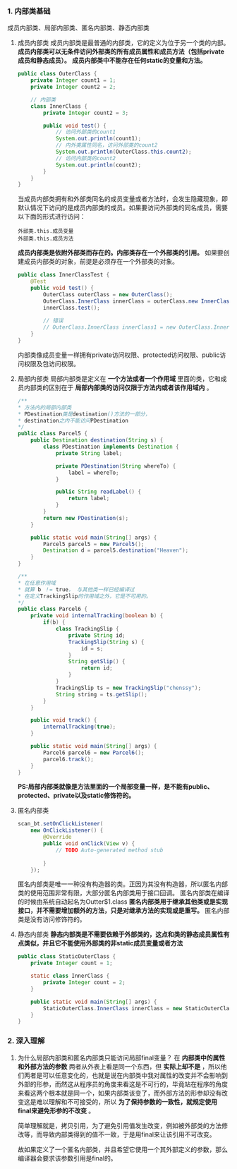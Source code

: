 ### 1. 内部类基础
成员内部类、局部内部类、匿名内部类、静态内部类
1. 成员内部类
    成员内部类是最普通的内部类，它的定义为位于另一个类的内部。
    **成员内部类可以无条件访问外部类的所有成员属性和成员方法（包括private成员和静态成员）。**
    **成员内部类中不能存在任何static的变量和方法。**
    ```java
    public class OuterClass {
        private Integer count1 = 1;
        private Integer count2 = 2;

        // 内部类
        class InnerClass {
            private Integer count2 = 3;

            public void test() {
                // 访问外部类的count1
                System.out.println(count1);
                // 内外类属性同名，访问外部类的count2
                System.out.println(OuterClass.this.count2);
                // 访问内部类的count2
                System.out.println(count2);
            }
        }
    }
    ```
    当成员内部类拥有和外部类同名的成员变量或者方法时，会发生隐藏现象，即默认情况下访问的是成员内部类的成员。如果要访问外部类的同名成员，需要以下面的形式进行访问：
    ```
    外部类.this.成员变量
    外部类.this.成员方法
    ```

    **成员内部类是依附外部类而存在的。内部类存在一个外部类的引用。**
    如果要创建成员内部类的对象，前提是必须存在一个外部类的对象。
    ```java
    public class InnerClassTest {
        @Test
        public void test() {
            OuterClass outerClass = new OuterClass();
            OuterClass.InnerClass innerClass = outerClass.new InnerClass();
            innerClass.test();
            
            // 错误
            // OuterClass.InnerClass innerClass1 = new OuterClass.InnerClass();
        }
    }
    ```

    内部类像成员变量一样拥有private访问权限、protected访问权限、public访问权限及包访问权限。

1. 局部内部类
    局部内部类是定义在 **一个方法或者一个作用域** 里面的类，它和成员内部类的区别在于 **局部内部类的访问仅限于方法内或者该作用域内** 。
    ```java
    /**
    * 方法内的局部内部类
    * PDestination类是destination()方法的一部分，
    * destination之内不能访问PDestination
    */
    public class Parcel5 {
        public Destination destination(String s) {
            class PDestination implements Destination {
                private String label;

                private PDestination(String whereTo) {
                    label = whereTo;
                }

                public String readLabel() {
                    return label;
                }
            }
            return new PDestination(s);
        }

        public static void main(String[] args) {
            Parcel5 parcel5 = new Parcel5();
            Destination d = parcel5.destination("Heaven");
        }
    }
    ```
    ```java
    /**
    * 在任意作用域
    * 就算 b ！= true， 与其他类一样已经编译过
    * 在定义TrackingSlip的作用域之外，它是不可用的。
    */
    public class Parcel6 {
        private void internalTracking(boolean b) {
            if(b) {
                class TrackingSlip {
                    private String id;
                    TrackingSlip(String s) {
                        id = s;
                    }
                    String getSlip() {
                        return id;
                    }
                }
                TrackingSlip ts = new TrackingSlip("chenssy");
                String string = ts.getSlip();
            }
        }

        public void track() {
            internalTracking(true);
        }

        public static void main(String[] args) {
            Parcel6 parcel6 = new Parcel6();
            parcel6.track();
        }
    }
    ```
    **PS:局部内部类就像是方法里面的一个局部变量一样，是不能有public、protected、private以及static修饰符的。**

1. 匿名内部类
    ```java
    scan_bt.setOnClickListener(
        new OnClickListener() {
            @Override
            public void onClick(View v) {
                // TODO Auto-generated method stub
                 
            }
        });
    ```
    匿名内部类是唯一一种没有构造器的类。正因为其没有构造器，所以匿名内部类的使用范围非常有限，大部分匿名内部类用于接口回调。
    匿名内部类在编译的时候由系统自动起名为Outter$1.class
    **匿名内部类用于继承其他类或是实现接口，并不需要增加额外的方法，只是对继承方法的实现或是重写。**
    匿名内部类是没有访问修饰符的。

1. 静态内部类
    **静态内部类是不需要依赖于外部类的，这点和类的静态成员属性有点类似，并且它不能使用外部类的非static成员变量或者方法**
    ```java
    public class StaticOuterClass {
        private Integer count = 1;

        static class InnerClass {
            private Integer count = 2;
        }

        public static void main(String[] args) {
            StaticOuterClass.InnerClass innerClass = new StaticOuterClass.InnerClass();
        }
    }
    ```


### 2. 深入理解
1. 为什么局部内部类和匿名内部类只能访问局部final变量？
    在 **内部类中的属性和外部方法的参数** 两者从外表上看是同一个东西，但 **实际上却不是** ，所以他们两者是可以任意变化的，也就是说在内部类中我对属性的改变并不会影响到外部的形参，而然这从程序员的角度来看这是不可行的，毕竟站在程序的角度来看这两个根本就是同一个，如果内部类该变了，而外部方法的形参却没有改变这是难以理解和不可接受的，所以 **为了保持参数的一致性，就规定使用final来避免形参的不改变** 。

    简单理解就是，拷贝引用，为了避免引用值发生改变，例如被外部类的方法修改等，而导致内部类得到的值不一致，于是用final来让该引用不可改变。

    故如果定义了一个匿名内部类，并且希望它使用一个其外部定义的参数，那么编译器会要求该参数引用是final的。